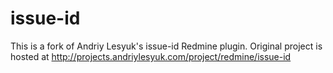 # issue-id
This is a fork of Andriy Lesyuk's issue-id Redmine plugin. Original project is hosted at http://projects.andriylesyuk.com/project/redmine/issue-id

